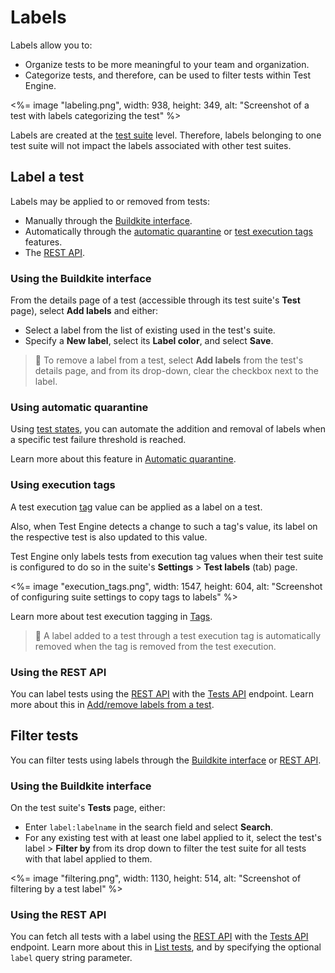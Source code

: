 # Labels

Labels allow you to:

- Organize tests to be more meaningful to your team and organization.
- Categorize tests, and therefore, can be used to filter tests within Test Engine.

<%= image "labeling.png", width: 938, height: 349, alt: "Screenshot of a test with labels categorizing the test" %>

Labels are created at the [test suite](/docs/test-engine/glossary#test-suite) level. Therefore, labels belonging to one test suite will not impact the labels associated with other test suites.

## Label a test

Labels may be applied to or removed from tests:

- Manually through the [Buildkite interface](#label-a-test-using-the-buildkite-interface).
- Automatically through the [automatic quarantine](#label-a-test-using-automatic-quarantine) or [test execution tags](#label-a-test-using-execution-tags) features.
- The [REST API](#label-a-test-using-the-rest-api).

### Using the Buildkite interface

From the details page of a test (accessible through its test suite's **Test** page), select **Add labels** and either:

- Select a label from the list of existing used in the test's suite.
- Specify a **New label**, select its **Label color**, and select **Save**.

> 📘
> To remove a label from a test, select **Add labels** from the test's details page, and from its drop-down, clear the checkbox next to the label.

### Using automatic quarantine

Using [test states](/docs/test-engine/glossary#test-state), you can automate the addition and removal of labels when a specific test failure threshold is reached.

Learn more about this feature in [Automatic quarantine](/docs/test-engine/test-state-and-quarantine#automatic-quarantine).

### Using execution tags

A test execution [tag](/docs/test-engine/glossary#tag) value can be applied as a label on a test.

Also, when Test Engine detects a change to such a tag's value, its label on the respective test is also updated to this value.

Test Engine only labels tests from execution tag values when their test suite is configured to do so in the suite's **Settings** > **Test labels** (tab) page.

<%= image "execution_tags.png", width: 1547, height: 604, alt: "Screenshot of configuring suite settings to copy tags to labels" %>

Learn more about test execution tagging in [Tags](/docs/test-engine/tags).

> 📘
> A label added to a test through a test execution tag is automatically removed when the tag is removed from the test execution.

### Using the REST API

You can label tests using the [REST API](/docs/apis/rest-api) with the [Tests API](/docs/apis/rest-api/test-engine/tests) endpoint. Learn more about this in [Add/remove labels from a test](/docs/apis/rest-api/test-engine/tests#add-slash-remove-labels-from-a-test).

## Filter tests

You can filter tests using labels through the [Buildkite interface](#filter-tests-using-the-buildkite-interface) or [REST API](#filter-tests-using-the-rest-api).

### Using the Buildkite interface

On the test suite's **Tests** page, either:

- Enter `label:labelname` in the search field and select **Search**.
- For any existing test with at least one label applied to it, select the test's label > **Filter by** from its drop down to filter the test suite for all tests with that label applied to them.

<%= image "filtering.png", width: 1130, height: 514, alt: "Screenshot of filtering by a test label" %>

### Using the REST API

You can fetch all tests with a label using the [REST API](/docs/apis/rest-api) with the [Tests API](/docs/apis/rest-api/test-engine/tests) endpoint. Learn more about this in [List tests](/docs/apis/rest-api/test-engine/tests#list-tests), and by specifying the optional `label` query string parameter.
